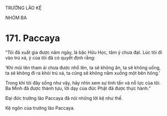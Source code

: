 TRƯỞNG LÃO KỆ

NHÓM BA

# 171. Paccaya

“Tôi đã xuất gia được năm ngày, là bậc Hữu Học, tâm ý chưa đạt. Lúc tôi đi vào trú xá, ý của tôi đã có quyết định rằng:

‘Khi mũi tên tham ái chưa được nhổ lên, ta sẽ không ăn, ta sẽ không uống, ta sẽ không đi ra khỏi trú xá, ta cũng sẽ không nằm xuống một bên hông.’

Trong khi tôi đây sống như vậy, hãy nhìn xem sự tinh tấn và nỗ lực của tôi. Ba Minh đã được thành tựu, lời dạy của đức Phật đã được thực hành.”

Đại đức trưởng lão Paccaya đã nói những lời kệ như thế.

Kệ ngôn của trưởng lão Paccaya.
